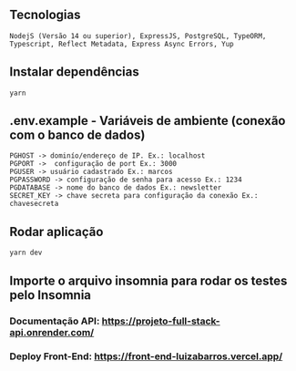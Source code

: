 ## Tecnologias

    NodejS (Versão 14 ou superior), ExpressJS, PostgreSQL, TypeORM, Typescript, Reflect Metadata, Express Async Errors, Yup

## Instalar dependências

    yarn

## .env.example - Variáveis de ambiente (conexão com o banco de dados)

    PGHOST -> dominío/endereço de IP. Ex.: localhost
    PGPORT ->  configuração de port Ex.: 3000
    PGUSER -> usuário cadastrado Ex.: marcos 
    PGPASSWORD -> configuração de senha para acesso Ex.: 1234
    PGDATABASE -> nome do banco de dados Ex.: newsletter
    SECRET_KEY -> chave secreta para configuração da conexão Ex.: chavesecreta
    
## Rodar aplicação

    yarn dev
    
## Importe o arquivo insomnia para rodar os testes pelo Insomnia

### Documentação API: https://projeto-full-stack-api.onrender.com/
### Deploy Front-End: https://front-end-luizabarros.vercel.app/
